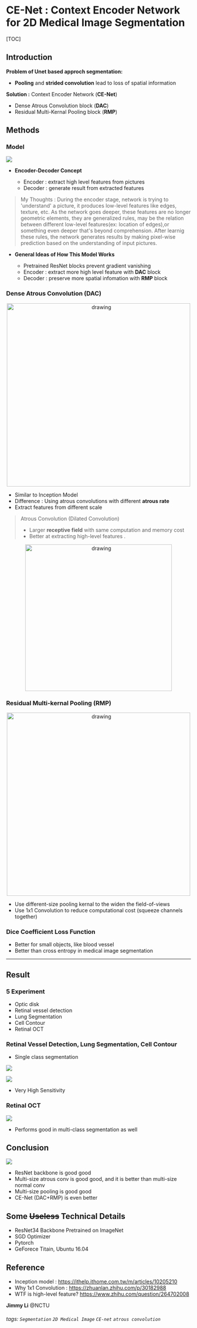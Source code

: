 CE-Net : Context Encoder Network for 2D  Medical Image Segmentation
===
[TOC]

## Introduction
**Problem of Unet based approch segmentation:**
- **Pooling** and **strided convolution** lead to loss of spatial information

**Solution :** Context Encoder Network (**CE-Net**)

- Dense Atrous Convolution block (**DAC**)
- Residual Multi-Kernal Pooling block (**RMP**)

    



## Methods
### Model
>
![](https://github.com/MEL-NCTU/Weekly-sharing-/blob/master/Paper_sharing/Images/CE-Net_model.PNG?raw=true)

- **Encoder-Decoder Concept**

    - Encoder : extract high level features from pictures
    - Decoder : generate result from extracted features
    

>My Thoughts :
>During the encoder stage, network is trying to 'understand' a picture, it produces low-level features like edges, texture, etc. As the network goes deeper, these features are no longer geometric elements, they are generalized rules, may be the relation between different low-level features(ex: location of edges),or something even deeper that's beyond comprehension. 
After learnig these rules, the network generates results by making pixel-wise prediction based on the understanding of input pictures.
>

- **General Ideas of How This Model Works**

    - Pretrained ResNet blocks prevent gradient vanishing
    - Encoder : extract more high level feature with **DAC** block
    - Decoder : preserve more spatial infomation with **RMP** block

### Dense Atrous Convolution (DAC)

<p align="center">
<img src="https://github.com/MEL-NCTU/Weekly-sharing-/blob/master/Paper_sharing/Images/CE-Net_DAC.PNG?raw=true" alt="drawing" width="500"/>
</p>

* Similar to Inception Model
* Difference : Using atrous convolutions with different **atrous rate**
* Extract features from different scale


> Atrous Convolution (Dilated Convolution)
> - Larger **receptive field** with same computation and memory cost
> - Better at extracting high-level features
> .
<p align="center">
<img src="https://github.com/MEL-NCTU/Weekly-sharing-/blob/master/Paper_sharing/Images/CE-Net_atrous.PNG?raw=true" alt="drawing" width="400"/>

</p>
     
### Residual Multi-kernal Pooling (RMP)

<p align="center">
 <img src="https://github.com/MEL-NCTU/Weekly-sharing-/blob/master/Paper_sharing/Images/CE-Net_RMP.PNG?raw=true" alt="drawing" width="500"/>
</p>

* Use different-size pooling kernal to the widen the field-of-views
* Use 1x1 Convolution to reduce computational cost (squeeze channels together)
### Dice Coefficient Loss Function

* Better for small objects, like blood vessel 
* Better than cross entropy in medical image segmentation
---

## Result
### 5 Experiment
* Optic disk
* Retinal vessel detection
* Lung Segmentation
* Cell Contour
* Retinal OCT
### Retinal Vessel Detection, Lung Segmentation, Cell Contour
* Single class segmentation


![](https://github.com/MEL-NCTU/Weekly-sharing-/blob/master/Paper_sharing/Images/CE-Net_result_pic.PNG?raw=true)



![](https://github.com/MEL-NCTU/Weekly-sharing-/blob/master/Paper_sharing/Images/CE-Net_3_acc.png?raw=true)
- Very High Sensitivity 

### Retinal OCT

![](https://github.com/MEL-NCTU/Weekly-sharing-/blob/master/Paper_sharing/Images/CE-Net_OCT.png?raw=true)

* Performs good in multi-class segmentation as well

## Conclusion
![](https://github.com/MEL-NCTU/Weekly-sharing-/blob/master/Paper_sharing/Images/CE-Net_conclusion.png?raw=true)

* ResNet backbone is good good
* Multi-size atrous conv is good good, and it is better than multi-size normal conv
* Multi-size pooling is good good
* CE-Net (DAC+RMP) is even better
## Some ~~Useless~~ Technical Details 
* ResNet34 Backbone Pretrained on ImageNet
* SGD Optimizer
* Pytorch
* GeForece Titain, Ubuntu 16.04

## Reference
- Inception model : 
https://ithelp.ithome.com.tw/m/articles/10205210
- Why 1x1 Convolution :
https://zhuanlan.zhihu.com/p/30182988
- WTF is high-level feature?
https://www.zhihu.com/question/264702008

**Jimmy Li** @NCTU

###### tags: `Segmentation` `2D Medical Image` `CE-net` `atrous convolution`
